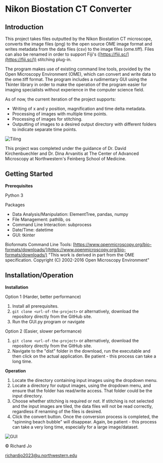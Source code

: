 # Nikon Biostation CT Converter

## Introduction
This project takes files outputted by the Nikon Biostation CT microscope, 
converts the image files (png) to the open source OME image format and writes metadata from the data files (csv) to the image files (ome.tiff). Files can also be renamed in order to support Fiji's ([https://fiji.sc/](https://fiji.sc/)) stitching plug-in.

The program makes use of existing command line tools, provided by the Open Microscopy Environment (OME), which can convert and write data to the ome.tiff format. The program includes a rudimentary GUI using the Tkinter library in order to make the operation of the program easier for imaging specialists without experience in the computer science field. 


As of now, the current iteration of the project supports:

 - Writing of x and y position, magnification and time delta metadata.
 - Processing of images with multiple time points.
 - Processing of images for stitching.
 - Outputting of images to a desired output directory with different folders to indicate separate time points.

![Tiling](https://imgur.com/SXR9w85)

This project was completed under the guidance of Dr. David Kirchenbuechler and Dr. Dina Arvanitis at The Center of Advanced Microscopy at Northwestern's Feinberg School of Medicine.

## Getting Started
**Prerequisites**

Python 3

Packages
 - Data Analysis/Manipulation: ElementTree, pandas, numpy
 - File Management: pathlib, os
 - Command Line Interaction: subprocess
 - Date/Time: datetime
 - GUI: tkinter

Bioformats Command Line Tools: [https://www.openmicroscopy.org/bio-formats/downloads/](https://www.openmicroscopy.org/bio-formats/downloads/)
"This work is derived in part from the OME specification. Copyright (C) 2002-2016 Open Microscopy Environment"

## Installation/Operation
**Installation**

Option 1 (Harder, better performance)
 1. Install all prerequisites.
 2. `git clone <url-of-the-project>` or alternatively, download the repository directly from the GitHub site.
 3. Run the GUI.py program or navigate

Option 2 (Easier, slower performance)

 1. `git clone <url-of-the-project>` or alternatively, download the repository directly from the GitHub site.
 2. Navigate to the "dist" folder in the download, run the executable and then click on the actual application. Be patient - this process can take a long time.

**Operation**
 1. Locate the directory containing input images using the dropdown menu.
 2. Locate a directory for output images, using the dropdown menu, and ensure that the folder has read/write access. That folder could be the input directory.
 3. Choose whether stitching is required or not. If stitching is not selected and the input images are tiled, the data files will not be read correctly, regardless if renaming of the files is desired.
 4. Click the convert button. Once the conversion process is completed, the "spinning beach bubble" will disappear. Again, be patient - this process can take a very long time, especially for a large image/dataset.

![GUI](https://lh3.googleusercontent.com/AlpFYvJsBkTgupbVuuZfCv0SizPBezHW7b58ju5Or_yHXn3IKo1LzJamPUAppUuqSdysxHx9tpePOXPXEfeguqacVp7DwEc--ZLA42MNHyYJ3ZZfi6fm8ovvxsSd64ysPdKWtPX0X3-xThra_JbqjaTY0SGmAFPo01npM0YEAaawgfntYvnPI5LtFi_KNkhv_bjjKrcBFe4mGWLMcfiSG5hcJe-CZTR1MxIh80fbinvV94Z_2E76NeTfYQt_LdV15VoTggmi2joYySE7jbajI-YzgEp9MB6bt6Y-lf7ldOU2ObKMxSJY0btcYNh6aajLBAbJmwfzAeQqSl4CvSgYvgB7Eg6l42BDur-r50Bz7liB-jSLmWZ0g_nfWZO3ZR05jzq50NLcrxU8_ukMN2cRdNvNQjaWcYjOitFAsgn6YfI9FhgzJa_OOI1arFrXtKb-ttXUSDWMKL6N4UsGmZ9RFiWsAvP__ZGW0ja_jH1s1s3wgE0E0aC-dyIjYML_Z8g52gb_zgCmaApyf1fvWdqxSWmws3Q_zDUWBOhtVV0nJtoQCVYG6glx0ZtRNceMFJeJd96pR5Ajjz0Rrk0KFwNp-LLAW_c7UU__IaZ0h_WqzddJ4ce-huLi9PQAWS7kgdq4T0g2tgipmsH7TW435d6l6QxRoxfkPsyew_hN12QUd3_g5mlKiiLw=w505-h527-no)

© Richard Jo

richardjo2023@u.northwestern.edu
